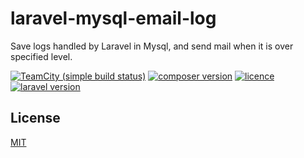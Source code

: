 # laravel-mysql-email-log
Save logs handled by Laravel in Mysql, and send mail when it is over specified level.

[![TeamCity (simple build status)](https://img.shields.io/teamcity/http/teamcity.jetbrains.com/s/bt345.svg)]()
[![composer version](https://img.shields.io/badge/version-0.0.0-blue.svg)](https://github.com/kaoken/laravel-confirmation-email)
[![licence](https://img.shields.io/badge/licence-MIT-blue.svg)](https://github.com/kaoken/laravel-confirmation-email)
[![laravel version](https://img.shields.io/badge/Laravel%20version-≧5.5-red.svg)](https://github.com/kaoken/laravel-confirmation-email)

## License

[MIT](https://github.com/kaoken/laravel-confirmation-email/blob/master/LICENSE.txt)